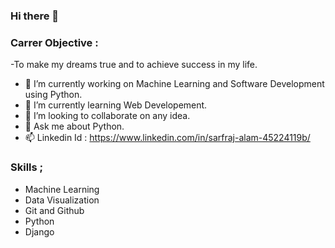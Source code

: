 ### Hi there 👋

<!--
**sarfraj-alam/sarfraj-alam** is a ✨ _special_ ✨ repository because its `README.md` (this file) appears on your GitHub profile.
-->
### Carrer Objective :
  -To make my dreams true and to achieve success in my life.
  

- 🔭 I’m currently working on Machine Learning and Software Development using Python.
- 🌱 I’m currently learning Web Developement.
- 👯 I’m looking to collaborate on any idea.
- 💬 Ask me about Python.
- 📫 Linkedin Id : https://www.linkedin.com/in/sarfraj-alam-45224119b/

### Skills ;
  - Machine Learning
  - Data Visualization
  - Git and Github
  - Python
  - Django
